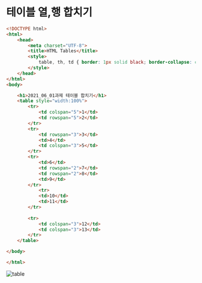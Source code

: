 
# 테이블 열,행 합치기

```html
<!DOCTYPE html>
<html>
	<head>
		<meta charset="UTF-8">
		<title>HTML Tables</title>
		<style>
			table, th, td {	border: 1px solid black; border-collapse: collapse }
		</style>
	</head>
</html>
<body>

	<h1>2021_06_01과제 테이블 합치기</h1>
	<table style="width:100%">
		<tr>
			<td colspan="5">1</td>		
			<td rowspan="5">2</td>
		</tr>
		<tr>
			<td rowspan="3">3</td>
			<td>4</td>		
			<td colspan="3">5</td>
		</tr>
		<tr>
			<td>6</td>
			<td rowspan="2">7</td>		
			<td rowspan="2">8</td>	
			<td>9</td>
		</tr>
			<tr>
			<td>10</td>
			<td>11</td>		
		</tr>
		
		<tr>
			<td colspan="3">12</td>
			<td colspan="3">13</td>		
		</tr>
	</table>

</body>

</html>
```

![table](https://user-images.githubusercontent.com/60810332/120226749-c1ecf100-c282-11eb-8a48-e41e2b9e22d2.png)
